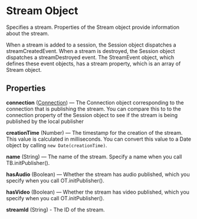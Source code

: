# Stream Object

Specifies a stream. Properties of the Stream object provide information about the stream.

When a stream is added to a session, the Session object dispatches a streamCreatedEvent. When a stream is destroyed, the Session object dispatches a streamDestroyed event. The StreamEvent object, which defines these event objects, has a stream property, which is an array of Stream object. 


## Properties

**connection** ([Connection](connection.md)) — The Connection object corresponding to the connection that is publishing the stream. You can compare this to to the connection property of the Session object to see if the stream is being published by the local publisher

**creationTime** (Number) — The timestamp for the creation of the stream. This value is calculated in milliseconds. You can convert this value to a Date object by calling `new Date(creationTime)`.

**name** (String) — The name of the stream. Specify a name when you call TB.initPublisher().

**hasAudio** (Boolean) — Whether the stream has audio published, which you specify when you call OT.initPublisher().

**hasVideo** (Boolean) — Whether the stream has video published, which you specify when you call OT.initPublisher().

**streamId** (String) - The ID of the stream.

